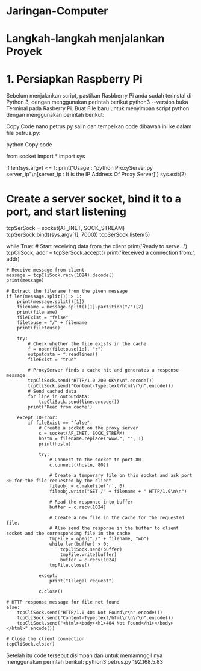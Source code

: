 # Jaringan-Computer

# Langkah-langkah menjalankan Proyek
# 1. Persiapkan Raspberry Pi
Sebelum menjalankan script, pastikan Rasbberry Pi anda sudah terinstal di Python 3, dengan menggunakan perintah berikut
python3 --version
buka Terminal pada Rasberry Pi.
Buat File baru untuk menyimpan script python dengan menggunakan perintah berikut:

Copy Code
nano petrus.py
salin dan tempelkan code dibawah ini  ke dalam file petrus.py:

python
Copy code


from socket import *
import sys

if len(sys.argv) <= 1:
    print('Usage : "python ProxyServer.py server_ip"\n[server_ip : It is the IP Address Of Proxy Server]')
    sys.exit(2)

# Create a server socket, bind it to a port, and start listening
tcpSerSock = socket(AF_INET, SOCK_STREAM)
tcpSerSock.bind((sys.argv[1], 7000))
tcpSerSock.listen(5)

while True:
    # Start receiving data from the client
    print('Ready to serve...')
    tcpCliSock, addr = tcpSerSock.accept()
    print('Received a connection from:', addr)
    
    # Receive message from client
    message = tcpCliSock.recv(1024).decode()
    print(message)
    
    # Extract the filename from the given message
    if len(message.split()) > 1:
        print(message.split()[1])
        filename = message.split()[1].partition("/")[2]
        print(filename)
        fileExist = "false"
        filetouse = "/" + filename
        print(filetouse)
        
        try:
            # Check whether the file exists in the cache
            f = open(filetouse[1:], "r")
            outputdata = f.readlines()
            fileExist = "true"
            
            # ProxyServer finds a cache hit and generates a response message
            tcpCliSock.send("HTTP/1.0 200 OK\r\n".encode())
            tcpCliSock.send("Content-Type:text/html\r\n".encode())
            # Send cached data
            for line in outputdata:
                tcpCliSock.send(line.encode())
            print('Read from cache')
        
        except IOError:
            if fileExist == "false":
                # Create a socket on the proxy server
                c = socket(AF_INET, SOCK_STREAM)
                hostn = filename.replace("www.", "", 1)
                print(hostn)
                
                try:
                    # Connect to the socket to port 80
                    c.connect((hostn, 80))
                    
                    # Create a temporary file on this socket and ask port 80 for the file requested by the client
                    fileobj = c.makefile('r', 0)
                    fileobj.write("GET /" + filename + " HTTP/1.0\n\n")
                    
                    # Read the response into buffer
                    buffer = c.recv(1024)
                    
                    # Create a new file in the cache for the requested file.
                    # Also send the response in the buffer to client socket and the corresponding file in the cache
                    tmpFile = open("./" + filename, "wb")
                    while len(buffer) > 0:
                        tcpCliSock.send(buffer)
                        tmpFile.write(buffer)
                        buffer = c.recv(1024)
                    tmpFile.close()
                
                except:
                    print("Illegal request")
                
                c.close()
    
    # HTTP response message for file not found
    else:
        tcpCliSock.send("HTTP/1.0 404 Not Found\r\n".encode())
        tcpCliSock.send("Content-Type:text/html\r\n\r\n".encode())
        tcpCliSock.send("<html><body><h1>404 Not Found</h1></body></html>".encode())
    
    # Close the client connection
    tcpCliSock.close()
Setelah itu code tersebut disimpan dan untuk memamnggil nya menggunakan perintah berikut:
python3 petrus.py 192.168.5.83
